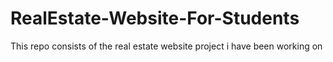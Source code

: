 # RealEstate-Website-For-Students
This repo consists of the real estate website project i have been working on
